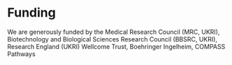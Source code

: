 # Funding 

We are generously funded by the Medical Research Council (MRC, UKRI), Biotechnology and Biological Sciences Research Council (BBSRC, UKRI), Research England (UKRI) Wellcome Trust, Boehringer Ingelheim, COMPASS Pathways
